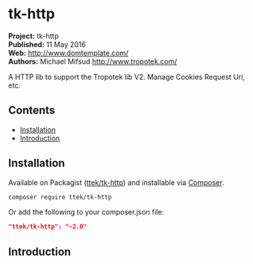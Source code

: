 # tk-http 

__Project:__ tk-http  
__Published:__ 11 May 2016  
__Web:__ <http://www.domtemplate.com/>  
__Authors:__ Michael Mifsud <http://www.tropotek.com/>  
  
A HTTP lib to support the Tropotek lib V2. Manage Cookies Request Uri, etc.

## Contents

- [Installation](#installation)
- [Introduction](#introduction)


## Installation

Available on Packagist ([ttek/tk-http](http://packagist.org/packages/ttek/tk-http))
and installable via [Composer](http://getcomposer.org/).

```bash
composer require ttek/tk-http
```

Or add the following to your composer.json file:

```json
"ttek/tk-http": "~2.0"
```


## Introduction




